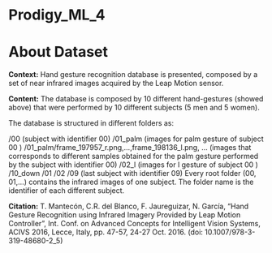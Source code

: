 # Prodigy_ML_4
# About Dataset
**Context:**
Hand gesture recognition database is presented, composed by a set of near infrared images acquired by the Leap Motion sensor.

**Content:**
The database is composed by 10 different hand-gestures (showed above) that were performed by 10 different subjects (5 men and 5 women).

The database is structured in different folders as:

/00 (subject with identifier 00)
/01_palm (images for palm gesture of subject 00 )
/01_palm/frame_197957_r.png,…,frame_198136_l.png, … (images that corresponds to different samples obtained for the palm gesture performed by the subject with identifier 00)
/02_l (images for l gesture of subject 00 )
/10_down
/01
/02
/09 (last subject with identifier 09)
Every root folder (00, 01,…) contains the infrared images of one subject. The folder name is the identifier of each different subject.

**Citation:**
T. Mantecón, C.R. del Blanco, F. Jaureguizar, N. García, “Hand Gesture Recognition using Infrared Imagery Provided by Leap Motion Controller”, Int. Conf. on Advanced Concepts for Intelligent Vision Systems, ACIVS 2016, Lecce, Italy, pp. 47-57, 24-27 Oct. 2016. (doi: 10.1007/978-3-319-48680-2_5)
